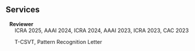 ## Services

<h4 style="margin:0 10px 0;">Reviewer</h4>

<ul style="margin:0 0 5px;">
  ICRA 2025, AAAI 2024, ICRA 2024, AAAI 2023, ICRA 2023, CAC 2023
  
  T-CSVT, Pattern Recognition Letter
</ul>
